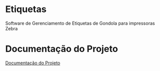 # Etiquetas
Software de Gerenciamento de Etiquetas de Gondola para impressoras Zebra

# Documentação do Projeto
<a href="http://maurinsoft.com.br/index.php/etiqueta/">Documentação do Projeto</a>

